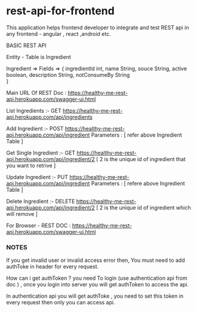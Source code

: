 # rest-api-for-frontend
This application helps frontend developer to integrate and test REST api in any frontend - angular , react ,android etc. 


BASIC REST API

Entity - Table is Ingredient

Ingredient => Fields =>  {
  ingredientId int,
  name String,
  souce String,
  active boolean,
  description String,
  notConsumeBy String  
}

Main URL Of REST Doc :
https://healthy-me-rest-api.herokuapp.com/swagger-ui.html


List Ingredients :-   GET  https://healthy-me-rest-api.herokuapp.com/api/ingredients

Add Ingredient :- POST https://healthy-me-rest-api.herokuapp.com/api/ingredient Parameters : [ refer above Ingredient Table ] 

Get Single Ingredient :- GET  https://healthy-me-rest-api.herokuapp.com/api/ingredient/2  [ 2 is the unique id of ingredient that you want to retrive ] 

Update Ingredient  :-   PUT https://healthy-me-rest-api.herokuapp.com/api/ingredient Parameters : [ refere above Ingredient Table ] 

Delete Ingredient :-  DELETE  https://healthy-me-rest-api.herokuapp.com/api/ingredient/2    [ 2 is the unique id of ingredient which will remove ] 



For Browser - REST DOC : https://healthy-me-rest-api.herokuapp.com/swagger-ui.html


###  NOTES ### 
If you get invalid user or invalid access error then, You must need to add authToke in header for every request. 

How can i get authToken ? you need To login (use authentication api from doc ) , once you login into server you will get authToken to access the api. 

In authentication api you will get authToke , you need to set this token in every request then only you can access api. 

